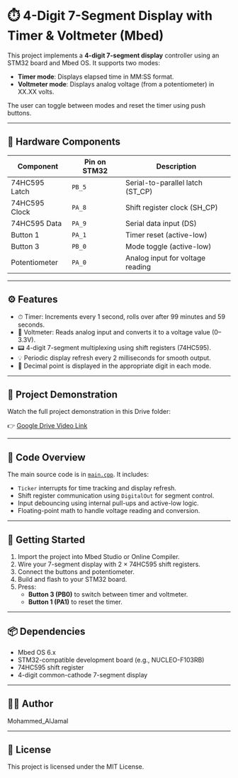 # ⏱️ 4-Digit 7-Segment Display with Timer & Voltmeter (Mbed)

This project implements a **4-digit 7-segment display** controller using an STM32 board and Mbed OS. It supports two modes:
- **Timer mode**: Displays elapsed time in MM:SS format.
- **Voltmeter mode**: Displays analog voltage (from a potentiometer) in XX.XX volts.

The user can toggle between modes and reset the timer using push buttons.

---

## 🧰 Hardware Components

| Component        | Pin on STM32     | Description                          |
|------------------|------------------|--------------------------------------|
| 74HC595 Latch    | `PB_5`           | Serial-to-parallel latch (ST_CP)     |
| 74HC595 Clock    | `PA_8`           | Shift register clock (SH_CP)         |
| 74HC595 Data     | `PA_9`           | Serial data input (DS)               |
| Button 1         | `PA_1`           | Timer reset (active-low)             |
| Button 3         | `PB_0`           | Mode toggle (active-low)             |
| Potentiometer    | `PA_0`           | Analog input for voltage reading     |

---

## ⚙️ Features

- ⏱ Timer: Increments every 1 second, rolls over after 99 minutes and 59 seconds.
- 🔌 Voltmeter: Reads analog input and converts it to a voltage value (0–3.3V).
- 📟 4-digit 7-segment multiplexing using shift registers (74HC595).
- 💡 Periodic display refresh every 2 milliseconds for smooth output.
- 🧮 Decimal point is displayed in the appropriate digit in each mode.

---

## 📸 Project Demonstration

Watch the full project demonstration in this Drive folder:

👉 [Google Drive Video Link](https://drive.google.com/drive/folders/1xXHXIRpl0xQ1C8-Y3YCTPF1xxbJQvPD)

---

## 📁 Code Overview

The main source code is in [`main.cpp`](main.cpp). It includes:

- `Ticker` interrupts for time tracking and display refresh.
- Shift register communication using `DigitalOut` for segment control.
- Input debouncing using internal pull-ups and active-low logic.
- Floating-point math to handle voltage reading and conversion.

---

## 🚀 Getting Started

1. Import the project into Mbed Studio or Online Compiler.
2. Wire your 7-segment display with 2 × 74HC595 shift registers.
3. Connect the buttons and potentiometer.
4. Build and flash to your STM32 board.
5. Press:
   - **Button 3 (PB0)** to switch between timer and voltmeter.
   - **Button 1 (PA1)** to reset the timer.

---

## 📦 Dependencies

- Mbed OS 6.x
- STM32-compatible development board (e.g., NUCLEO-F103RB)
- 74HC595 shift register
- 4-digit common-cathode 7-segment display

---

## 👨‍💻 Author

Mohammed_AlJamal

---

## 📄 License

This project is licensed under the MIT License.

